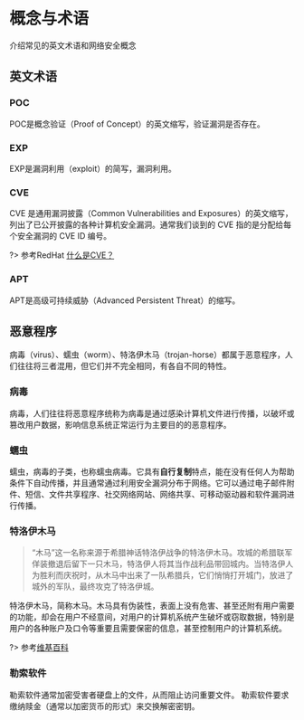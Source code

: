 # 概念与术语

介绍常见的英文术语和网络安全概念

## 英文术语

### POC

POC是概念验证（Proof of Concept）的英文缩写，验证漏洞是否存在。

### EXP

EXP是漏洞利用（exploit）的简写，漏洞利用。

### CVE

CVE 是通用漏洞披露（Common Vulnerabilities and Exposures）的英文缩写，列出了已公开披露的各种计算机安全漏洞。通常我们谈到的 CVE 指的是分配给每个安全漏洞的 CVE ID 编号。

?> 参考RedHat [什么是CVE？](https://www.redhat.com/zh/topics/security/what-is-cve)

### APT

APT是高级可持续威胁（Advanced Persistent Threat）的缩写。

## 恶意程序

病毒（virus）、蠕虫（worm）、特洛伊木马（trojan-horse）都属于恶意程序，人们往往将三者混用，但它们并不完全相同，有各自不同的特性。

### 病毒

病毒，人们往往将恶意程序统称为病毒是通过感染计算机文件进行传播，以破坏或篡改用户数据，影响信息系统正常运行为主要目的的恶意程序。    

### 蠕虫

蠕虫，病毒的子类，也称蠕虫病毒。它具有**自行复制**特点，能在没有任何人为帮助条件下自动传播，并且通常通过利用安全漏洞分布于网络。它可以通过电子邮件附件、短信、文件共享程序、社交网络网站、网络共享、可移动驱动器和软件漏洞进行传播。

### 特洛伊木马

> “木马”这一名称来源于希腊神话特洛伊战争的特洛伊木马。攻城的希腊联军佯装撤退后留下一只木马，特洛伊人将其当作战利品带回城内。当特洛伊人为胜利而庆祝时，从木马中出来了一队希腊兵，它们悄悄打开城门，放进了城外的军队，最终攻克了特洛伊城。

特洛伊木马，简称木马。木马具有伪装性，表面上没有危害、甚至还附有用户需要的功能，却会在用户不经意间，对用户的计算机系统产生破坏或窃取数据，特别是用户的各种账户及口令等重要且需要保密的信息，甚至控制用户的计算机系统。

?> 参考[维基百科](https://zh.wikipedia.org/wiki/%E7%89%B9%E6%B4%9B%E4%BC%8A%E6%9C%A8%E9%A9%AC_(%E7%94%B5%E8%84%91))

### 勒索软件

勒索软件通常加密受害者硬盘上的文件，从而阻止访问重要文件。 勒索软件要求缴纳赎金（通常以加密货币的形式）来交换解密密钥。
